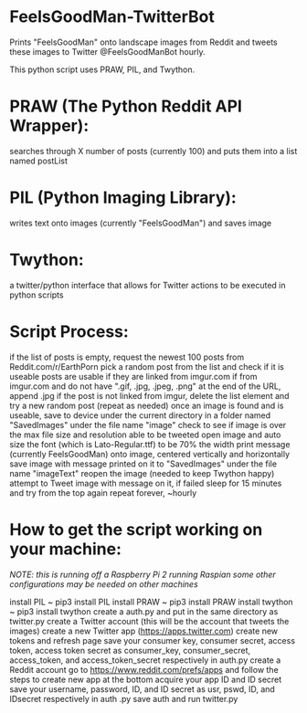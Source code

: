 # FeelsGoodMan-TwitterBot
Prints "FeelsGoodMan" onto landscape images from Reddit and tweets these images to Twitter @FeelsGoodManBot hourly.

This python script uses PRAW, PIL, and Twython.

# PRAW (The Python Reddit API Wrapper):
  searches through X number of posts (currently 100) and puts them into a list named postList
# PIL (Python Imaging Library):
  writes text onto images (currently "FeelsGoodMan") and saves image
# Twython:
  a twitter/python interface that allows for Twitter actions to be executed in python scripts

# Script Process:
  if the list of posts is empty, request the newest 100 posts from Reddit.com/r/EarthPorn
  pick a random post from the list and check if it is useable
  posts are usable if they are linked from imgur.com
  if from imgur.com and do not have ".gif, .jpg, .jpeg, .png" at the end of the URL, append .jpg
  if the post is not linked from imgur, delete the list element and try a new random post (repeat as needed)
  once an image is found and is useable, save to device under the current directory in a folder named "SavedImages" under the file name "image"
  check to see if image is over the max file size and resolution able to be tweeted
  open image and auto size the font (which is Lato-Regular.ttf) to be 70% the width
  print message (currently FeelsGoodMan) onto image, centered vertically and horizontally
  save image with message printed on it to "SavedImages" under the file name "imageText"
  reopen the image (needed to keep Twython happy)
  attempt to Tweet image with message on it, if failed sleep for 15 minutes and try from the top again
  repeat forever, ~hourly

# How to get the script working on your machine:
*NOTE: this is running off a Raspberry Pi 2 running Raspian*
*some other configurations may be needed on other machines*

  install PIL     ~ pip3 install PIL
  install PRAW    ~ pip3 install PRAW
  install twython ~ pip3 install twython
  create a auth.py and put in the same directory as twitter.py
  create a Twitter account (this will be the account that tweets the images)
  create a new Twitter app (https://apps.twitter.com)
  create new tokens and refresh page
  save your consumer key, consumer secret, access token, access token secret as
            consumer_key, consumer_secret, access_token, and access_token_secret respectively in auth.py
  create a Reddit account
  go to https://www.reddit.com/prefs/apps and follow the steps to create new app at the bottom
  acquire your app ID and ID secret
  save your username, password, ID, and ID secret as
           usr, pswd, ID, and IDsecret respectively in auth .py
  save auth and run twitter.py
